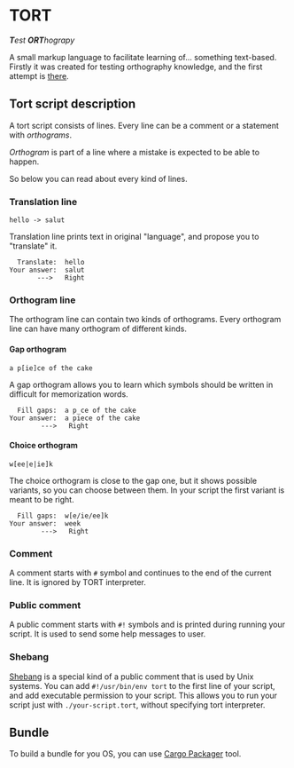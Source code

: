 # TORT

_**T**est **ORT**hograpy_

A small markup language to facilitate learning of... something text-based.
Firstly it was created for testing orthography knowledge, and the first attempt
is [there](https://github.com/quendimax/orthotester).

## Tort script description

A tort script consists of lines. Every line can be a comment or a statement with
_orthograms_.

_Orthogram_ is part of a line where a mistake is expected to be able to happen.

So below you can read about every kind of lines.

### Translation line

```tort
hello -> salut
```

Translation line prints text in original "language", and propose you to
"translate" it.

```
  Translate:  hello
Your answer:  salut
       --->   Right
```

### Orthogram line

The orthogram line can contain two kinds of orthograms. Every orthogram line can
have many orthogram of different kinds.

#### Gap orthogram

```tort
a p[ie]ce of the cake
```

A gap orthogram allows you to learn which symbols should be written in difficult
for memorization words.

```
  Fill gaps:  a p_ce of the cake
Your answer:  a piece of the cake
        --->   Right
```

#### Choice orthogram

```tort
w[ee|e|ie]k
```

The choice orthogram is close to the gap one, but it shows possible variants, so
you can choose between them. In your script the first variant is meant to be
right.


```
  Fill gaps:  w[e/ie/ee]k
Your answer:  week
        --->   Right
```

### Comment

A comment starts with `#` symbol and continues to the end of the current line.
It is ignored by TORT interpreter.

### Public comment

A public comment starts with `#!` symbols and is printed during running your
script. It is used to send some help messages to user.

### Shebang

[Shebang] is a special kind of a public comment that is used by Unix systems.
You can add `#!/usr/bin/env tort` to the first line of your script, and add
executable permission to your script. This allows you to run your script just
with `./your-script.tort`, without specifying tort interpreter.

[shebang]: https://en.wikipedia.org/wiki/Shebang_(Unix)

## Bundle

To build a bundle for you OS, you can use [Cargo Packager] tool.

[Cargo Packager]: https://github.com/crabnebula-dev/cargo-packager
